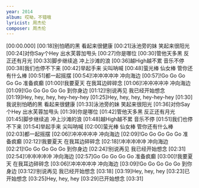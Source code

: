 ```yaml
---
year: 2014
album: 哎呦，不错哦
lyricist: 周杰伦
composer: 周杰伦
---
```

[00:00.000]
[00:18]别怕晒的黑 看起来很健康
[00:21]泳池旁的妹 笑起来很阳光
[00:24]对你Say个Hey 出水芙蓉加甩头
[00:27]你是哪位
[00:30]管他天多黑 反正还有月光
[00:33]脚步继续追 冲上沙滩的浪
[00:36]越High越不累 音乐不停
[00:38]我们也停不下来
[00:42]举起手来 尖叫呐喊
[00:48]萤光棒 仙女棒 管你还有什么棒
[00:51]都一起摇摆
[00:54]!冲冲冲冲冲 冲向海边
[00:57]!Go Go Go Go Go 准备疯癫
[01:00]!我要夏天 在我耳边碎碎念
[01:06]!冲冲冲冲冲 冲向海边 
[01:09]!Go Go Go Go Go 到你身边
[01:12]!别说再见 我已经开始想念
[01:19]Hey, hey, hey, hey-hey-hey
[01:25]Hey, hey, hey, hey-hey-hey
[01:30]我说别怕晒的黑 看起来很健康
[01:33]泳池旁的妹 笑起来很阳光
[01:36]对你Say个Hey 出水芙蓉加甩头
[01:39]你是哪位
[01:42]管他天多黑 反正还有月光
[01:45]脚步继续追 冲上沙滩的浪
[01:48]越High越不累 音乐不停
[01:51]我们也停不下来
[01:54]举起手来 尖叫呐喊
[02:00]萤光棒 仙女棒 管你还有什么棒
[02:03]都一起摇摆
[02:06]!冲冲冲冲冲 冲向海边
[02:09]!Go Go Go Go Go 准备疯癫
[02:12]!我要夏天 在我耳边碎碎念
[02:18]!冲冲冲冲冲 冲向海边
[02:21]!Go Go Go Go Go 到你身边
[02:24]!别说再见 我已经开始想念
[02:31]
[02:54]!冲冲冲冲冲 冲向海边
[02:57]Go Go Go Go Go 准备疯癫
[03:00]!我要夏天 在我耳边碎碎念
[03:06]!冲冲冲冲冲 冲向海边
[03:09]!Go Go Go Go Go 到你身边
[03:12]!别说再见 我已经开始想念
[03:18]
[03:19]Hey, hey, hey
[03:23]已开始想念
[03:25]Hey, hey, hey
[03:29]已开始想念
[03:31]